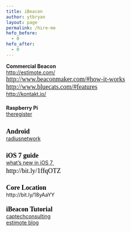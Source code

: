 ```yaml
---
title: iBeacon
author: ytbryan
layout: page
permalink: /hire-me
hefo_before:
  - 0
hefo_after:
  - 0
---
```

<div>
</div>

<div>
  <b> Commercial Beacon</b>
</div>

<div>
  <a href="http://estimote.com/" target="_blank">http://estimote.com/</a>
</div>

<div>
  <span style="color: #000000; font-family: garamond, serif; font-size: large;"><a href="http://www.beaconmaker.com/#how-it-works" target="_blank">http://www.beaconmaker.com/#how-it-works</a></span>
</div>

<div>
  <span style="color: #000000; font-family: garamond, serif; font-size: large;"><a href="http://www.bluecats.com/#features" target="_blank">http://www.bluecats.com/#features</a><br /> </span>
</div>

<div>
  <a href="http://kontakt.io/">http://kontakt.io/</a>
</div>

<div>
  <span style="color: #000000; font-family: garamond, serif; font-size: large;"> </span>
</div>

<div>
  <b>Raspberry Pi</b>
</div>

<div>
  <a href="http://www.theregister.co.uk/2013/11/29/feature_diy_apple_ibeacons/">theregister</a>
</div>

<div>
  <b style="color: #000000; font-family: garamond, serif; font-size: large; line-height: 1.6;"> </b>
</div>

<div>
  <span style="color: #000000; font-family: garamond, serif; font-size: large;"><b>Android</b></span>
</div>

<div>
  <a href="http://developer.radiusnetworks.com/ibeacon/android/documentation.html">radiusnetwork</a>
</div>

<div>
  <b style="color: #000000; font-family: garamond, serif; font-size: large; line-height: 1.6;"> </b>
</div>

<div>
  <span style="color: #000000; font-family: garamond, serif; font-size: large;"><b>iOS 7 guide</b></span>
</div>

<div>
  <a href="http://www.doubleencore.com/2013/09/whats-new-in-bluetooth-le-ios-7/">what&#8217;s new in iOS 7 </a>
</div>

<div>
  <span style="color: #000000; font-family: garamond, serif; font-size: large; line-height: 1.6;">http://bit.ly/1ffqOTZ</span>
</div>

<div>
  <span style="color: #000000; font-family: garamond, serif; font-size: large;"> </span>
</div>

<div>
  <span style="color: #000000; font-family: garamond, serif; font-size: large;"><b>Core Location</b></span>
</div>

<div>
  http://bit.ly/18yAaYY
</div>

<div>
  <span style="color: #000000; font-family: garamond, serif; font-size: large;"><b> </b></span>
</div>

<div>
  <span style="color: #000000; font-family: garamond, serif; font-size: large;"><b>iBeacon Tutorial </b></span>
</div>

<div>
  <a href="http://www.captechconsulting.com/blog/christopher-mann/ios-7-tutorial-series-core-location-beacons">captechconsulting</a>
</div>

<div>
  <a href="http://blog.estimote.com/post/57087873876/a-simple-way-to-simulate-apple-ios7-ibeacon-feature">estimote blog</a>
</div>
